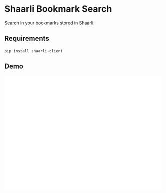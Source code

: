 # Shaarli Bookmark Search

Search in your bookmarks stored in Shaarli.

## Requirements

`pip install shaarli-client`

## Demo

<img aligh="center" src="https://raw.githubusercontent.com/sebw/ulauncher-shaarli/master/demo.gif">

